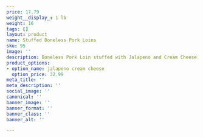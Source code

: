 ```yaml
---
price: 17.79
weight__display_: 1 lb
weight: 16
tags: []
layout: product
name: Stuffed Boneless Pork Loins
sku: 95
image: ''
description: Boneless Pork Loin stuffed with Jalapeno and Cream Cheese
product_options:
- option_name: jalapeno cream cheese
  option_price: 32.99
meta_title: ''
meta_description: ''
social_image: ''
canonical: ''
banner_image: ''
banner_format: ''
banner_class: ''
banner_alt: ''

---
```

